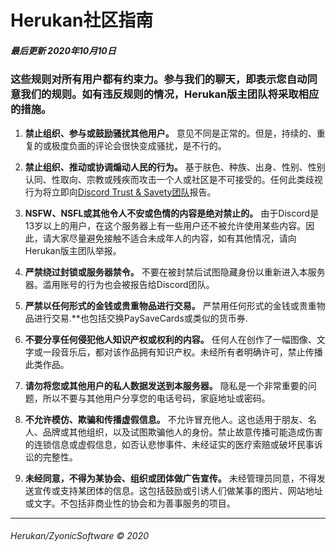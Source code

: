 # **Herukan社区指南**

##### **最后更新 2020年10月10日**

### 这些规则对所有用户都有约束力。参与我们的聊天，即表示您自动同意我们的规则。如有违反规则的情况，Herukan版主团队将采取相应的措施。

1. **禁止组织、参与或鼓励骚扰其他用户。**
意见不同是正常的。但是，持续的、重复的或极度负面的评论会很快变成骚扰，是不行的。

2. **禁止组织、推动或协调煽动人民的行为。**
基于肤色、种族、出身、性别、性别认同、性取向、宗教或残疾而攻击一个人或社区是不可接受的。任何此类歧视行为将立即向[Discord Trust & Savety团队](https://support.discord.com/hc/en-us/requests/new?ticket_form_id=360000029731)报告。

3. **NSFW、NSFL或其他令人不安或色情的内容是绝对禁止的。**
由于Discord是13岁以上的用户，在这个服务器上有一些用户还不被允许使用某些内容。因此，请大家尽量避免接触不适合未成年人的内容，如有其他情况，请向Herukan版主团队举报。

4. **严禁绕过封锁或服务器禁令。**
不要在被封禁后试图隐藏身份以重新进入本服务器。滥用账号的行为也会被报告给Discord团队。

5. **严禁以任何形式的金钱或贵重物品进行交易。**
严禁用任何形式的金钱或贵重物品进行交易.**也包括交换PaySaveCards或类似的货币券.

6. **不要分享任何侵犯他人知识产权或权利的内容。**
任何人在创作了一幅图像、文字或一段音乐后，都对该作品拥有知识产权。未经所有者明确许可，禁止传播此类作品。

7. **请勿将您或其他用户的私人数据发送到本服务器。**
隐私是一个非常重要的问题，所以不要与其他用户分享您的电话号码，家庭地址或密码。

8. **不允许模仿、欺骗和传播虚假信息。**
不允许冒充他人。这也适用于朋友、名人、品牌或其他组织，以及试图欺骗他人的身份。禁止故意传播可能造成伤害的连锁信息或虚假信息，如否认悲惨事件、未经证实的医疗索赔或破坏民事诉讼的完整性。

9. **未经同意，不得为某协会、组织或团体做广告宣传。**
未经管理员同意，不得发送宣传或支持某团体的信息。这包括鼓励或引诱人们做某事的图片、网站地址或文字。不包括非商业性的协会和为善事服务的项目。

---

###### Herukan/ZyonicSoftware © 2020
